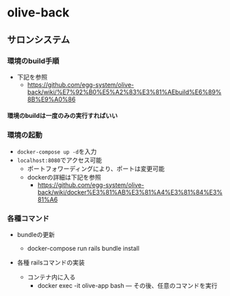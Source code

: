 # olive-back
## サロンシステム
### 環境のbuild手順
- 下記を参照
   - https://github.com/egg-system/olive-back/wiki/%E7%92%B0%E5%A2%83%E3%81%AEbuild%E6%89%8B%E9%A0%86
#### 環境のbuildは一度のみの実行すればいい

### 環境の起動
- `docker-compose up -d`を入力
- `localhost:8080`でアクセス可能
  - ポートフォワーディングにより、ポートは変更可能
  - dockerの詳細は下記を参照
    - https://github.com/egg-system/olive-back/wiki/docker%E3%81%AB%E3%81%A4%E3%81%84%E3%81%A6

### 各種コマンド
- bundleの更新
   - docker-compose run rails bundle install

- 各種 railsコマンドの実装
   - コンテナ内に入る
      - docker exec -it olive-app bash
   ― その後、任意のコマンドを実行
   

